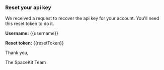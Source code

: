 ### Reset your api key

We received a request to recover the api key for your account.
You'll need this reset token to do it.

__Username:__
{{username}}

__Reset token:__
{{resetToken}}

Thank you,

The SpaceKit Team
